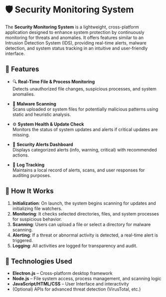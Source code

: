# 🛡️ Security Monitoring System

The **Security Monitoring System** is a lightweight, cross-platform application designed to enhance system protection by continuously monitoring for threats and anomalies. It offers features similar to an Intrusion Detection System (IDS), providing real-time alerts, malware detection, and system status tracking in an intuitive and user-friendly interface.

## 🚀 Features

- 🔍 **Real-Time File & Process Monitoring**  
  Detects unauthorized file changes, suspicious processes, and system anomalies.

- 🦠 **Malware Scanning**  
  Scans uploaded or system files for potentially malicious patterns using static and heuristic analysis.

- ⚙️ **System Health & Update Check**  
  Monitors the status of system updates and alerts if critical updates are missing.

- 🔔 **Security Alerts Dashboard**  
  Displays categorized alerts (info, warning, critical) with recommended actions.

- 💾 **Log Tracking**  
  Maintains a local record of alerts, scans, and user responses for auditing purposes.

## 🧠 How It Works

1. **Initialization**: On launch, the system begins scanning for updates and initializing file watchers.
2. **Monitoring**: It checks selected directories, files, and system processes for suspicious behavior.
3. **Scanning**: Users can upload a file or select a directory for malware scanning.
4. **Alerting**: If a threat or abnormal activity is detected, a real-time alert is triggered.
5. **Logging**: All activities are logged for transparency and audit.

## 🧰 Technologies Used

- **Electron.js** – Cross-platform desktop framework
- **Node.js** – File system access, process management, and scanning logic
- **JavaScript/HTML/CSS** – User Interface and interactivity
- (Optional) APIs for advanced threat detection (VirusTotal, etc.)

